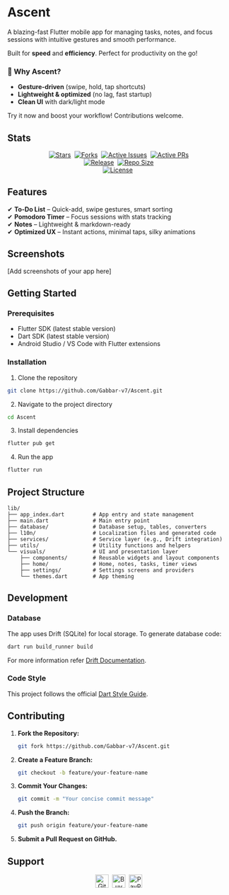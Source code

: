 # Ascent

A blazing-fast Flutter mobile app for managing tasks, notes, and focus sessions with intuitive gestures and smooth performance.

Built for **speed** and **efficiency**. Perfect for productivity on the go!

### 📌 Why Ascent?

- **Gesture-driven** (swipe, hold, tap shortcuts)
- **Lightweight & optimized** (no lag, fast startup)
- **Clean UI** with dark/light mode

Try it now and boost your workflow! Contributions welcome.

## Stats

<div align="center">
    <a href="#"><img src="https://img.shields.io/github/stars/gabbar-v7/ascent?style=for-the-badge&labelColor=grey&color=grey" alt="Stars"></a>&nbsp;
    <a href="#"><img src="https://img.shields.io/github/forks/gabbar-v7/ascent?style=for-the-badge&labelColor=grey&color=grey" alt="Forks"></a>&nbsp;
    <a href="#"><img src="https://img.shields.io/github/issues/gabbar-v7/ascent?style=for-the-badge&labelColor=grey&color=grey" alt="Active Issues"></a>&nbsp;
    <a href="#"><img src="https://img.shields.io/github/issues-pr/gabbar-v7/ascent?style=for-the-badge&labelColor=grey&color=grey" alt="Active PRs"></a>
    <br>
    <a href="#"><img src="https://img.shields.io/github/release/gabbar-v7/ascent?style=for-the-badge&labelColor=grey&color=grey" alt="Release"></a>&nbsp;
    <a href="#"><img src="https://img.shields.io/github/repo-size/gabbar-v7/ascent?style=for-the-badge&labelColor=grey&color=grey" alt="Repo Size"></a>
    <br>
    <a href="#"><img src="https://img.shields.io/github/license/gabbar-v7/ascent?style=for-the-badge&label=license&labelColor=grey&color=grey" alt="License"></a>&nbsp;
</div>

## Features

✔ **To-Do List** – Quick-add, swipe gestures, smart sorting  
✔ **Pomodoro Timer** – Focus sessions with stats tracking  
✔ **Notes** – Lightweight & markdown-ready  
✔ **Optimized UX** – Instant actions, minimal taps, silky animations

## Screenshots

[Add screenshots of your app here]

## Getting Started

### Prerequisites

- Flutter SDK (latest stable version)
- Dart SDK (latest stable version)
- Android Studio / VS Code with Flutter extensions

### Installation

1. Clone the repository

```bash
git clone https://github.com/Gabbar-v7/Ascent.git
```

2. Navigate to the project directory

```bash
cd Ascent
```

3. Install dependencies

```bash
flutter pub get
```

4. Run the app

```bash
flutter run
```

## Project Structure

```
lib/
├── app_index.dart         # App entry and state management
├── main.dart              # Main entry point
├── database/              # Database setup, tables, converters
├── l10n/                  # Localization files and generated code
├── services/              # Service layer (e.g., Drift integration)
├── utils/                 # Utility functions and helpers
└── visuals/               # UI and presentation layer
    ├── components/        # Reusable widgets and layout components
    ├── home/              # Home, notes, tasks, timer views
    ├── settings/          # Settings screens and providers
    └── themes.dart        # App theming
```

## Development

### Database

The app uses Drift (SQLite) for local storage. To generate database code:

```bash
dart run build_runner build
```

For more information refer [Drift Documentation](https://drift.simonbinder.eu/setup/).

### Code Style

This project follows the official [Dart Style Guide](https://dart.dev/guides/language/effective-dart/style).

## Contributing

1. **Fork the Repository:**

   ```bash
   git fork https://github.com/Gabbar-v7/Ascent.git
   ```

2. **Create a Feature Branch:**

   ```bash
   git checkout -b feature/your-feature-name
   ```

3. **Commit Your Changes:**

   ```bash
   git commit -m "Your concise commit message"
   ```

4. **Push the Branch:**

   ```bash
   git push origin feature/your-feature-name
   ```

5. **Submit a Pull Request on GitHub.**

## Support

<div align="center">
    <a href="https://github.com/sponsors/Gabbar-v7"><img src="https://img.shields.io/badge/sponsor-30363D?style=for-the-badge&logo=GitHub-Sponsors&logoColor=#white" alt="GitHub Sponsors" height=30></a>&nbsp;
    <a href="https://buymeacoffee.com/gabbar_v7"><img src="https://img.shields.io/badge/Buy_Me_A_Coffee-FFDD00?style=for-the-badge&logo=buy-me-a-coffee&logoColor=black" alt="Buy Me a Coffee" height=30></a>&nbsp;
    <a href="https://www.paypal.me/GabbarShall"><img src="https://img.shields.io/badge/PayPal-00457C?style=for-the-badge&logo=paypal&logoColor=white" alt="PayPal" height=30></a>
</div>
